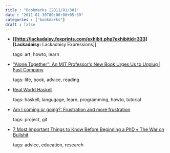 ```yaml
---
title : "Bookmarks [2011/01/30]"
date : "2011-01-30T00:00:00+05:30"
categories : ["bookmarks"]
draft : false
---
```


-   **[[<http://lackadaisy.foxprints.com/exhibit.php?exhibitid=333>][Lackadaisy:** Lackadaisy Expressions]]

    tags: art, howto, learn

<!--listend-->

-   ["Alone Together": An MIT Professor's New Book Urges Us to Unplug | Fast Company](http://www.fastcompany.com/1716844/alone-together-an-mit-professors-new-book-urges-us-to-unplug)

    tags: life, book, advice, reading

<!--listend-->

-   [Real World Haskell](http://book.realworldhaskell.org/read/)

    tags: haskell, langugage, learn, programming, howto, tutorial

<!--listend-->

-   [Am I coming or going?: Frustration and more frustration](http://dopplershifted.blogspot.com/2010/11/frustration-and-more-frustration.html)

    tags: project, git

<!--listend-->

-   [7 Most Important Things to Know Before Beginning a PhD « The War on Bullshit](http://thewaronbullshit.com/2010/12/13/7-most-important-things-to-know-before-beginning-a-phd/)

    tags: advice, education, research
